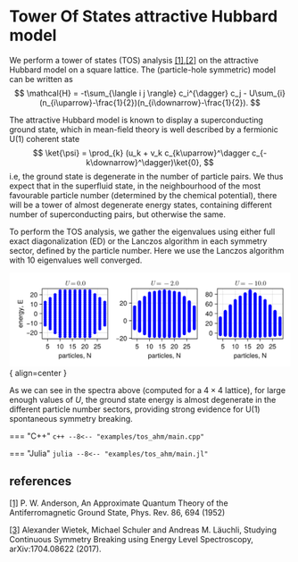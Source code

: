 # Tower Of States attractive Hubbard model

We perform a tower of states (TOS) analysis [[1]](#1),[[2]](#2) on the attractive Hubbard model on a square lattice. The (particle-hole symmetric) model can be written as
$$
    \mathcal{H} = -t\sum_{\langle i j \rangle} c_i^{\dagger} c_j - U\sum_{i} (n_{i\uparrow}-\frac{1}{2})(n_{i\downarrow}-\frac{1}{2}).
$$

The attractive Hubbard model is known to display a superconducting ground state, which in mean-field theory is well described by a fermionic U$(1)$ coherent state
$$
    \ket{\psi} = \prod_{k} (u_k + v_k c_{k\uparrow}^\dagger c_{-k\downarrow}^\dagger)\ket{0},
$$
i.e, the ground state is degenerate in the number of particle pairs. We thus expect that in the superfluid state, in the neighbourhood of the most favourable particle number (determined by the chemical potential), there will be a tower of almost degenerate energy states, containing different number of superconducting pairs, but otherwise the same.

To perform the TOS analysis, we gather the eigenvalues using either full exact diagonalization (ED) or the Lanczos algorithm in each symmetry sector, defined by the particle number. Here we use the Lanczos algorithm with $10$ eigenvalues well converged.

![Image title](../img/tos_ahm_Lx(4)_Ly(4).png){ align=center }

As we can see in the spectra above (computed for a $4\times 4$ lattice), for large enough values of $U$, the ground state energy is almost degenerate in the different particle number sectors, providing strong evidence for U$(1)$ spontaneous symmetry breaking.


=== "C++"
	```c++
	--8<-- "examples/tos_ahm/main.cpp"
	```

=== "Julia"
	```julia
	--8<-- "examples/tos_ahm/main.jl"
	```
	
## references
<a id="1" href="https://journals.aps.org/pr/abstract/10.1103/PhysRev.86.694">[1]</a>
P. W. Anderson, An Approximate Quantum Theory of the Antiferromagnetic Ground State, Phys. Rev. 86, 694 (1952)

<a id="2" href="https://arxiv.org/abs/1704.08622">[3]</a>
Alexander Wietek, Michael Schuler and Andreas M. Läuchli, Studying Continuous Symmetry Breaking using Energy Level Spectroscopy, arXiv:1704.08622 (2017).